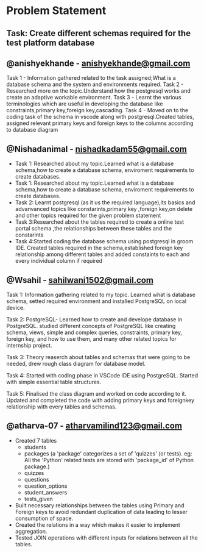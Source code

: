 # Problem Statement

## Task: Create different schemas required for the test platform database

## @anishyekhande - anishyekhande@gmail.com
Task 1  - Information gathered related to the task assigned;What is a database schema and the system and environments required.
Task 2 - Researched more on the topic.Understand how the postgresql works and create an adaptive workable environment.
Task 3 - Learnt the various terminologies which are useful in developing the database like constraints,primary key,foreign key,cascading.
Task 4 - Moved on to the coding task of the schema in vscode along with postgresql.Created tables, assigned relevant primary keys and foreign keys to the columns according to 
         database diagram


## @Nishadanimal - nishadkadam55@gmail.com
- Task 1: Researched about my topic.Learned what is a database schema,how to create a database schema, enviroment requirements to create databases.
- Task 1: Researched about my topic.Learned what is a database schema,how to create a database schema, enviroment requirements to create databases.
- Task 2: Learnt postgresql (as it us the required language),its basics and advanvanced topics like constarints,primary key ,foreign key,on delete and other topics required for the given problem statement 
- Task 3:Researched about the tables required to create a online test portal schema ,the relationships between these tables and the constarints
- Task 4:Started coding the database schema using postgresql in groom IDE. Created tables required in the schema,established foreign key relationship among different tables and added constaints to each and every individual column if required



## @Wsahil - sahilwani1502@gmail.com
Task 1: Information gathering related to my topic. Learned what is database schema, setted required environment and installed PostgreSQL on local device.

Task 2: PostgreSQL- Learned how to create and develope database in PostgreSQL. studied different concepts of PostgreSQL like creating schema, views, simple and complex queries, constraints, primary key, foreign key, and how to use them, and many other related topics for internship project.

Task 3: Theory reaserch about tables and schemas that were going to be needed, drew rough class diagram for database model.

Task 4: Started with coding phase in VSCode IDE using PostgreSQL. Started with simple essential table structures.

Task 5: Finalised the class diagram and worked on code according to it. Updated and completed the code with adding primary keys and foreignkey relationship with every tables and schemas.



## @atharva-07 - atharvamilind123@gmail.com
- Created 7 tables
   - students
   - packages (a 'package' categorizes a set of 'quizzes' (or tests). eg: All the 'Python' related tests are stored with 'package_id' of Python package.)
   - quizzes
   - questions
   - question_options
   - student_answers
   - tests_given
- Built necessary relationships between the tables using Primary and Foreign keys to avoid redundant duplication of data leading to lesser consumption of space.
- Created the relations in a way which makes it easier to implement aggregation.
- Tested JOIN operations with different inputs for relations between all the tables.
